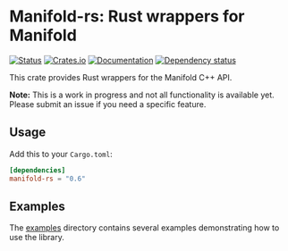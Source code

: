 # Manifold-rs: Rust wrappers for Manifold

[![Status](https://github.com/WilstonOreo/manifold-rs/actions/workflows/rust.yml/badge.svg)](https://github.com/WilstonOreo/manifold-rs/actions)
[![Crates.io](https://img.shields.io/crates/v/manifold-rs.svg)](https://crates.io/crates/manifold-rs)
[![Documentation](https://docs.rs/manifold-rs/badge.svg)](https://docs.rs/manifold-rs/)
[![Dependency status](https://deps.rs/repo/github/WilstonOreo/manifold-rs/status.svg)](https://deps.rs/repo/github/WilstonOreo/manifold-rs)

This crate provides Rust wrappers for the Manifold C++ API.

**Note:** This is a work in progress and not all functionality is available yet.
Please submit an issue if you need a specific feature.

## Usage

Add this to your `Cargo.toml`:

```toml
[dependencies]
manifold-rs = "0.6"
```

## Examples

The [examples](examples) directory contains several examples demonstrating how to use the library.
